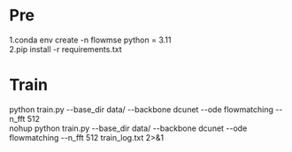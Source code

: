 # Pre
1.conda env create -n flowmse python = 3.11  
2.pip install -r requirements.txt  
# Train
python train.py --base_dir data/ --backbone dcunet --ode flowmatching --n_fft 512  
nohup python train.py --base_dir data/ --backbone dcunet --ode flowmatching --n_fft 512 train_log.txt 2>&1  
